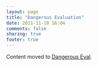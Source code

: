 ```yaml
---
layout: page
title: "Dangerous Evaluation"
date: 2011-11-10 16:04
comments: false
sharing: true
footer: true
---
```


<script>
window.location.replace("http://brakemanscanner.org/docs/warning_types/dangerous_eval/");
</script>

Content moved to [Dangerous Eval](dangerous_eval/).
